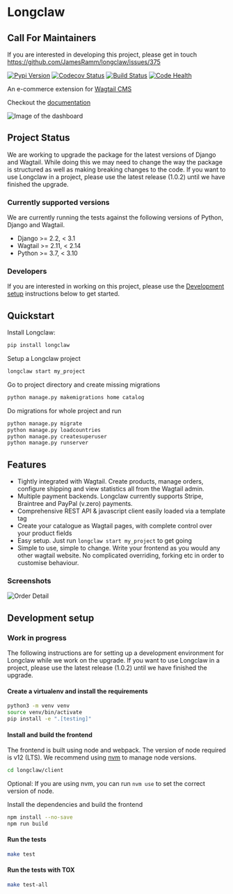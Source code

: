 # Longclaw

## Call For Maintainers

If you are interested in developing this project, please get in touch
https://github.com/JamesRamm/longclaw/issues/375

[![Pypi Version](https://badge.fury.io/py/longclaw.svg)](https://badge.fury.io/py/longclaw)
[![Codecov Status](https://codecov.io/gh/JamesRamm/longclaw/branch/master/graph/badge.svg)](https://codecov.io/gh/JamesRamm/longclaw)
[![Build Status](https://travis-ci.org/JamesRamm/longclaw.svg?branch=master)](https://travis-ci.org/JamesRamm/longclaw)
[![Code Health](https://landscape.io/github/JamesRamm/longclaw/master/landscape.svg?style=flat)](https://landscape.io/github/JamesRamm/longclaw/master)

An e-commerce extension for [Wagtail CMS](https://github.com/wagtail/wagtail)

Checkout the [documentation](https://longclawshop.github.io/longclaw/)

![Image of the dashboard](docs/assets/dashboard.png)

## Project Status

We are working to upgrade the package for the latest versions of Django and Wagtail. While doing this we may need to change the way the package is structured as well as making breaking changes to the code. If you want to use Longclaw in a project, please use the latest release (1.0.2) until we have finished the upgrade.

### Currently supported versions

We are currently running the tests against the following versions of Python, Django and Wagtail.

- Django >= 2.2, < 3.1
- Wagtail >= 2.11, < 2.14
- Python >= 3.7, < 3.10

### Developers

If you are interested in working on this project, please use the [Development setup](#development-setup) instructions below to get started.

## Quickstart

Install Longclaw:

```bash
pip install longclaw
```

Setup a Longclaw project

```bash
longclaw start my_project
```

Go to project directory and create missing migrations 

```bash
python manage.py makemigrations home catalog
```

Do migrations for whole project and run 

```bash
python manage.py migrate
python manage.py loadcountries
python manage.py createsuperuser
python manage.py runserver
```

## Features

- Tightly integrated with Wagtail. Create products, manage orders, configure shipping and view statistics all from the Wagtail admin.
- Multiple payment backends. Longclaw currently supports Stripe, Braintree and PayPal (v.zero) payments.
- Comprehensive REST API & javascript client easily loaded via a template tag
- Create your catalogue as Wagtail pages, with complete control over your product fields
- Easy setup. Just run `longclaw start my_project` to get going
- Simple to use, simple to change. Write your frontend as you would any other wagtail website. No complicated overriding, forking etc in order to customise behaviour.


### Screenshots

![Order Detail](docs/assets/order_detail.png)

## Development setup

### Work in progress

The following instructions are for setting up a development environment for Longclaw while we work on the upgrade. If you want to use Longclaw in a project, please use the latest release (1.0.2) until we have finished the upgrade.

#### Create a virtualenv and install the requirements

```bash
python3 -m venv venv
source venv/bin/activate
pip install -e ".[testing]"
```

#### Install and build the frontend

The frontend is built using node and webpack. The version of node required is v12 (LTS). We recommend using [nvm](https://github.com/nvm-sh/nvm) to manage node versions.

```bash
cd longclaw/client
```

Optional: If you are using nvm, you can run `nvm use` to set the correct version of node.

Install the dependencies and build the frontend

```bash
npm install --no-save
npm run build
```

#### Run the tests

```bash
make test
```

#### Run the tests with TOX

```bash
make test-all
```
